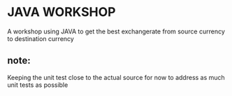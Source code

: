 # JAVA WORKSHOP
A workshop using JAVA to get the best exchangerate from source currency to destination currency

## note:
Keeping the unit test close to the actual source for now to address as much unit tests as possible

